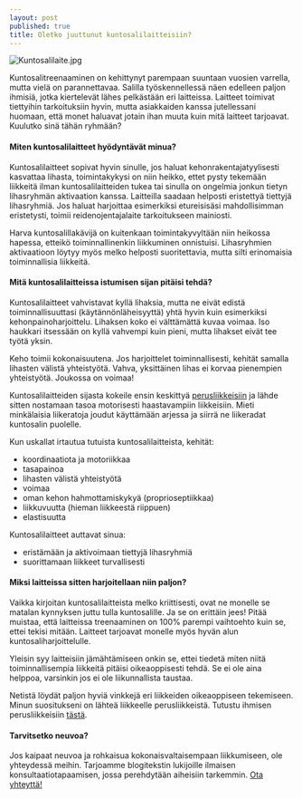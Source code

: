 ```yaml
---
layout: post
published: true
title: Oletko juuttunut kuntosalilaitteisiin?
---
```


![Kuntosalilaite.jpg]({{site.baseurl}}/media/Kuntosalilaite.jpg)


Kuntosalitreenaaminen on kehittynyt parempaan suuntaan vuosien varrella, mutta vielä on
parannettavaa. Salilla työskennellessä näen edelleen paljon ihmisiä, jotka kiertelevät lähes
pelkästään eri laitteissa. Laitteet toimivat tiettyihin tarkoituksiin hyvin, mutta asiakkaiden
kanssa jutellessani huomaan, että monet haluavat jotain ihan muuta kuin mitä laitteet
tarjoavat. Kuulutko sinä tähän ryhmään?

#### Miten kuntosalilaitteet hyödyntävät minua?

Kuntosalilaitteet sopivat hyvin sinulle, jos haluat kehonrakentajatyylisesti kasvattaa
lihasta, toimintakykysi on niin heikko, ettet pysty tekemään liikkeitä ilman
kuntosalilaitteiden tukea tai sinulla on ongelmia jonkun tietyn lihasryhmän aktivaation
kanssa. Laitteilla saadaan helposti eristettyä tiettyjä lihasryhmiä. Jos haluat harjoittaa
esimerkiksi etureisisäsi mahdollisimman eristetysti, toimii reidenojentajalaite tarkoitukseen
mainiosti.

Harva kuntosalillakävijä on kuitenkaan toimintakyvyltään niin heikossa hapessa, etteikö
toiminnallinenkin liikkuminen onnistuisi. Lihasryhmien aktivaatioon löytyy myös melko
helposti suoritettavia, mutta silti erinomaisia toiminnallisia liikkeitä.

#### Mitä kuntosalilaitteissa istumisen sijan pitäisi tehdä?

Kuntosalilaitteet vahvistavat kyllä lihaksia, mutta ne eivät edistä toiminnallisuuttasi
(käytännönläheisyyttä) yhtä hyvin kuin esimerkiksi kehonpainoharjoittelu. Lihaksen koko ei
välttämättä kuvaa voimaa. Iso haukkari itsessään on kyllä vahvempi kuin pieni, mutta
lihakset eivät tee työtä yksin.

Keho toimii kokonaisuutena. Jos harjoittelet toiminnallisesti, kehität samalla lihasten
välistä yhteistyötä. Vahva, yksittäinen lihas ei korvaa pienempien yhteistyötä. Joukossa on
voimaa!

Kuntosalilaitteiden sijasta kokeile ensin keskittyä [perusliikkeisiin](http://www.funktum.fi/blog/2018/03/09/hallitsetko-kehon-seitsem%C3%A4n-perusliikett%C3%A4/) ja lähde sitten
nostamaan tasoa motorisesti haastavampiin liikkeisiin. Mieti minkälaisia liikeratoja joudut
käyttämään arjessa ja siirrä ne liikeradat kuntosalin puolelle.

Kun uskallat irtautua tutuista kuntosalilaitteista, kehität:

- koordinaatiota ja motoriikkaa
- tasapainoa
- lihasten välistä yhteistyötä
- voimaa
- oman kehon hahmottamiskykyä (proprioseptiikkaa)
- liikkuvuutta (hieman liikkeestä riippuen)
- elastisuutta

Kuntosalilaitteet auttavat sinua: 

- eristämään ja aktivoimaan tiettyjä lihasryhmiä
- suorittamaan liikkeet turvallisesti

#### Miksi laitteissa sitten harjoitellaan niin paljon?

Vaikka kirjoitan kuntosalilaitteista melko kriittisesti, ovat ne monelle se matalan kynnyksen
juttu tulla kuntosalille. Ja se on erittäin jees! Pitää muistaa, että laitteissa treenaaminen on
100% parempi vaihtoehto kuin se, ettei tekisi mitään. Laitteet tarjoavat monelle myös
hyvän alun kuntosaliharjoittelulle.

Yleisin syy laitteisiin jämähtämiseen onkin se, ettei tiedetä miten niitä toiminnallisempia
liikkeitä pitäisi oikeaoppisesti tehdä. Se ei ole aina helppoa, varsinkin jos ei ole
liikunnallista taustaa.

Netistä löydät paljon hyviä vinkkejä eri liikkeiden oikeaoppiseen tekemiseen. Minun
suositukseni on lähteä liikkeelle perusliikkeistä. Tutustu ihmisen perusliikkeisiin [tästä](http://www.funktum.fi/blog/2018/03/09/hallitsetko-kehon-seitsem%C3%A4n-perusliikett%C3%A4/).

#### Tarvitsetko neuvoa?

Jos kaipaat neuvoa ja rohkaisua kokonaisvaltaisempaan liikkumiseen, ole yhteydessä
meihin. Tarjoamme blogitekstin lukijoille ilmaisen konsultaatiotapaamisen, jossa
perehdytään aiheisiin tarkemmin. [Ota yhteyttä!](mailto:sampsa@funktum.fi)
